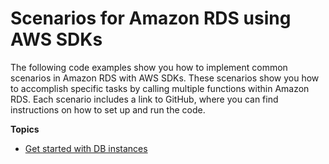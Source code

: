 # Scenarios for Amazon RDS using AWS SDKs<a name="service_code_examples_scenarios"></a>

The following code examples show you how to implement common scenarios in Amazon RDS with AWS SDKs\. These scenarios show you how to accomplish specific tasks by calling multiple functions within Amazon RDS\. Each scenario includes a link to GitHub, where you can find instructions on how to set up and run the code\.

**Topics**
+ [Get started with DB instances](example_rds_Scenario_GetStartedInstances_section.md)